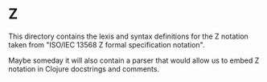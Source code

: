 # Z

This directory contains the lexis and syntax definitions for the Z
notation taken from "ISO/IEC 13568 Z formal specification notation".

Maybe someday it will also contain a parser that would allow us to
embed Z notation in Clojure docstrings and comments.